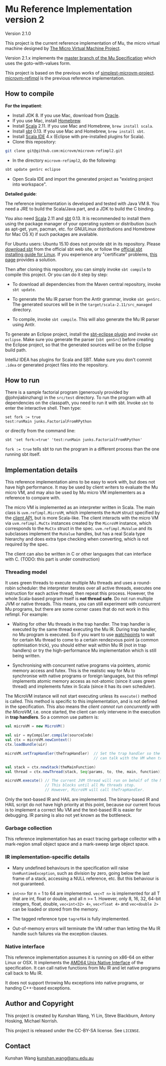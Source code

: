# Mu Reference Implementation version 2

Version 2.1.0

This project is the current reference implementation of Mu, the micro virtual
machine designed by [The Micro Virtual Machine Project](http://microvm.org).

Version 2.1.x implements the [master branch of the Mu
Specification](https://github.com/microvm/microvm-spec/tree/goto-with-values)
which uses the goto-with-values form.

This project is based on the previous works of
[simplest-microvm-project](https://github.com/microvm/simplest-microvm-project).
[microvm-refimpl](https://github.com/microvm-project/microvm-refimpl) is the
previous reference implementation.

## How to compile

**For the impatient**:

* Install JDK 8. If you use Mac, download from
  [Oracle](http://www.oracle.com/technetwork/java/javase/downloads/jdk8-downloads-2133151.html).
* If you use Mac, install [Homebrew](http://brew.sh/).
* Install [Scala](http://scala-lang.org/) 2.11. If you use Mac and Homebrew,
  `brew install scala`.
* Install [sbt](http://www.scala-sbt.org/) 0.13. If you use Mac and Homebrew,
  `brew install sbt`.
* Install [Scala IDE](http://scala-ide.org/) 4.x (Eclipse with pre-installed
  plugins for Scala).
* Clone this repository:

```bash
git clone git@github.com:microvm/microvm-refimpl2.git
```

* In the directory `microvm-refimpl2`, do the following:

```bash
sbt update genSrc eclipse
```

* Open Scala IDE and import the generated project as "existing project into
  workspace".

**Detailed guide**:

The reference implementation is developed and tested with Java VM 8. You need a
JRE to build the Scala/Java part, and a JDK to build the C binding.

You also need [Scala](http://scala-lang.org/) 2.11 and
[sbt](http://www.scala-sbt.org/) 0.13. It is recommended to install them using
the package manager of your operating system or distribution (such as apt-get,
yum, pacman, etc. for GNU/Linux distributions and Homebrew for Mac OS X) if such
packages are available.

For Ubuntu users: Ubuntu 15.10 does not provide sbt in its repository. Please
[download sbt](http://www.scala-sbt.org/download.html) from the official sbt web
site, or follow the [official sbt installing guide for
Linux](http://www.scala-sbt.org/0.13/tutorial/Installing-sbt-on-Linux.html).  If
you experience any "certificate" problems, [this
page](https://github.com/sbt/sbt/issues/2295) provides a solution.

Then after cloning this repository, you can simply invoke `sbt compile` to
compile this project. Or you can do it step by step:

* To download all dependencies from the Maven central repository, invoke `sbt
  update`.

* To generate the Mu IR parser from the Antlr grammar, invoke `sbt genSrc`. The
  generated sources will be in the `target/scala-2.11/src_managed` directory.

* To compile, invoke `sbt compile`. This will also generate the Mu IR parser
  using Antlr.

To generate an Eclipse project, install the [sbt-eclipse
plugin](https://github.com/typesafehub/sbteclipse) and invoke `sbt eclipse`.
Make sure you generate the parser (`sbt genSrc`) before creating the Eclipse
project, so that the generated sources will be on the Eclipse build path.

IntelliJ IDEA has plugins for Scala and SBT. Make sure you don't commit `.idea`
or generated project files into the repository.

## How to run

There is a sample factorial program (generously provided by @johnjiabinzhang) in
the `src/test` directory. To run the program with all dependencies on the
classpath, you need to run it with sbt. Invoke `sbt` to enter the interactive
shell. Then type:

```
set fork := true
test:runMain junks.FactorialFromRPython
```

or directly from the command line:

```
sbt 'set fork:=true' 'test:runMain junks.FactorialFromRPython'
```

`fork := true` tells sbt to run the program in a different process than the one
running sbt itself.

## Implementation details

This reference implementation aims to be easy to work with, but does not have
high performance. It may be used by client writers to evaluate the Mu micro VM,
and may also be used by Mu micro VM implementers as a reference to compare with.

The micro VM is implemented as an interpreter written in Scala. The main class
is `uvm.refimpl.MicroVM`, which implements the `MuVM` struct specified by the
[client
API](https://github.com/microvm/microvm-spec/blob/master/uvm-client-interface.rest),
but is more Scala-like. The client interacts with the micro VM via
`uvm.refimpl.MuCtx` instances created by the `MicroVM` instance, which
corresponds to the `MuCtx` struct in the spec. `uvm.refimpl.MuValue` and its
subclasses implement the `MuValue` handles, but has a real Scala type hierarchy
and does extra type checking when converting, which is not required by the spec.

The client can also be written in C or other languages that can interface with
C. (TODO: this part is under construction)

### Threading model

It uses green threads to execute multiple Mu threads and uses a round-robin
scheduler: the interpreter iterates over all active threads, executes one
instruction for each active thread, then repeat this process. However, the whole
Scala-based program itself is **not thread safe**. Do not run multiple JVM or
native threads. This means, you can still experiment with concurrent Mu
programs, but there are some corner cases that do not work in this refimpl. For
example:

- Waiting for other Mu threads in the trap handler. The trap handler is executed
  by the same thread executing the Mu IR. During trap handler, no Mu program is
  executed. So if you want to use
  [watchpoints](https://github.com/microvm/microvm-spec/blob/master/instruction-set.rest#traps-and-watchpoints)
  to wait for certain Mu thread to come to a certain rendezvous point (a common
  optimisation trick), you should either wait within Mu IR (not in trap
  handlers) or try the high-performance Mu implementation which is still being
  written.

- Synchronising with concurrent native programs via pointers, atomic memory
  access and futex. This is the realistic way for Mu to synchronise with
  native programs or foreign languages, but this refimpl implements atomic
  memory access as not-atomic (since it uses green thread) and implements futex
  in Scala (since it has its own scheduler).

The MicroVM instance will not start executing unless its `execute()` method is
called. This method is specific to this implementation, and is not defined in
the specification. This also means the *client cannot run concurrently with the
MicroVM*, i.e. once started, the client can only intervene in the execution in
**trap handlers**. So a common use pattern is:

```scala
val microVM = new MicroVM()

val uir = myCompiler.compile(sourceCode)
val ctx = microVM.newContext()
ctx.loadBundle(uir)

microVM.setTrapHandler(theTrapHandler)  // Set the trap handler so the client
                                        // can talk with the VM when trapped.

val stack = ctx.newStack(theMainFunction)
val thread = ctx.newThread(stack, Seq(params, to, the, main, function))

microVM.execute() // The current JVM thread will run on behalf of the MicroVM.
                  // This blocks until all Mu threads stop.
                  // However, MicroVM will call theTrapHandler.
```

Only the text-based IR and HAIL are implemented. The binary-based IR and HAIL
script do not have high priority at this point, because our current focus is to
implement a correct Mu VM and the text-based IR is easier for debugging. IR
parsing is also not yet known as the bottleneck.

### Garbage collection

This reference implementation has an exact tracing garbage collector with a
mark-region small object space and a mark-sweep large object space.

### IR implementation-specific details

- Many undefined behaviours in the specification will raise
  `UvmRuntimeException`, such as division by zero, going below the last frame of
  a stack, accessing a NULL reference, etc. But this behaviour is not
  guaranteed.

- `int<n>` for n = 1 to 64 are implemented. `vec<T n>` is implemented for all T
  that are int, float or double, and all n >= 1. However, only 8, 16, 32, 64-bit
  integers, float, double, `vec<int<32> 4>`, `vec<float 4>` and `vec<double 2>`
  can be loaded or stored from the memory.

- The tagged reference type `tagref64` is fully implemented.

- Out-of-memory errors will terminate the VM rather than letting the Mu IR
  handle such failures via the exception clauses.

### Native interface

This reference implementation assumes it is running on x86-64 on either Linux or
OSX. It implements the [AMD64 Unix Native
Interface](https://github.com/microvm/microvm-spec/blob/master/native-interface-x64-unix.rest)
of the specification. It can call native functions from Mu IR and let native
programs call back to Mu IR. 

It does not support throwing Mu exceptions into native programs, or handing
C++-based exceptions.

## Author and Copyright

This project is created by Kunshan Wang, Yi Lin, Steve Blackburn, Antony
Hosking, Michael Norrish.

This project is released under the CC-BY-SA license. See `LICENSE`.

## Contact

Kunshan Wang <kunshan.wang@anu.edu.au>

<!--
vim: tw=80
-->
